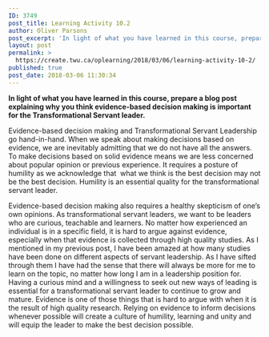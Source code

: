 ```yaml
---
ID: 3749
post_title: Learning Activity 10.2
author: Oliver Parsons
post_excerpt: 'In light of what you have learned in this course, prepare a blog post explaining why you think evidence-based decision making is important for the Transformational Servant leader. Evidence-based decision making and Transformational Servant Leadership go hand-in-hand. When we speak... <a href="https://create.twu.ca/oplearning/2018/03/06/learning-activity-10-2/"> Continue Reading &rarr;</a>'
layout: post
permalink: >
  https://create.twu.ca/oplearning/2018/03/06/learning-activity-10-2/
published: true
post_date: 2018-03-06 11:30:34
---
```

<p><strong>In light of what you have learned in this course, prepare a blog post explaining why you think evidence-based decision making is important for the Transformational Servant leader.</strong></p>
<p>Evidence-based decision making and Transformational Servant Leadership go hand-in-hand. When we speak about making decisions based on evidence, we are inevitably admitting that we do not have all the answers. To make decisions based on solid evidence means we are less concerned about popular opinion or previous experience. It requires a posture of humility as we acknowledge that  what we think is the best decision may not be the best decision. Humility is an essential quality for the transformational servant leader.</p>
<p>Evidence-based decision making also requires a healthy skepticism of one&#8217;s own opinions. As transformational servant leaders, we want to be leaders who are curious, teachable and learners. No matter how experienced an individual is in a specific field, it is hard to argue against evidence, especially when that evidence is collected through high quality studies. As I mentioned in my previous post, I have been amazed at how many studies have been done on different aspects of servant leadership. As I have sifted through them I have had the sense that there will always be more for me to learn on the topic, no matter how long I am in a leadership position for. Having a curious mind and a willingness to seek out new ways of leading is essential for a transformational servant leader to continue to grow and mature. Evidence is one of those things that is hard to argue with when it is the result of high quality research. Relying on evidence to inform decisions whenever possible will create a culture of humility, learning and unity and will equip the leader to make the best decision possible.</p>